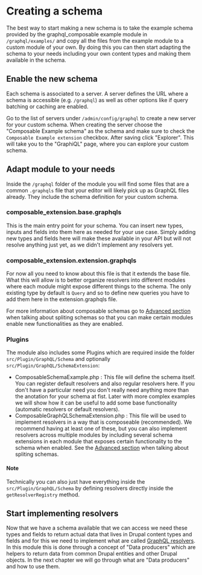 # Creating a schema

The best way to start making a new schema is to take the example schema provided by the graphql_composable example module in `/graphql/examples/` and copy all the files from the example module to a custom module of your own. By doing this you can then start adapting the schema to your needs including your own content types and making them available in the schema.

## Enable the new schema

Each schema is associated to a server. A server defines the URL where a schema is accessible (e.g. `/graphql`) as well as other options like if query batching or caching are enabled.

Go to the list of servers under `/admin/config/graphql` to create a new server for your custom schema. When creating the server choose the "Composable Example schema" as the schema and make sure to check the `Composable Example extension` checkbox. After saving click "Explorer". This will take you to the "GraphiQL" page, where you can explore your custom schema.

## Adapt module to your needs

Inside the `/graphql` folder of the module you will find some files that are a common `.graphqls` file that your editor will likely pick up as GraphQL files already. They include the schema definition for your custom schema.

### composable_extension.base.graphqls

This is the main entry point for your schema. You can insert new types, inputs and fields into them here as needed for your use case. Simply adding new types and fields here will make these available in your API but will not resolve anything just yet, as we didn't implement any resolvers yet.

### composable_extension.extension.graphqls

For now all you need to know about this file is that it extends the base file. What this will allow is to better organize resolvers into different modules where each module might expose different things to the schema. The only existing type by default is `Query` and so to define new queries you have to add them here in the extension.graphqls file.

For more information about composable schemas go to [Advanced section](./../advanced/composable-schemas.md) when talking about spliting schemas so that you can make certain modules enable new functionalities as they are enabled.

### Plugins

The module also includes some Plugins which are required inside the folder `src/Plugin/GraphQL/Schema` and optionally `src/Plugin/GraphQL/SchemaExtension`:

- ComposableSchemaExample.php : This file will define the schema itself. You can register default resolvers and also regular resolvers here. If you don't have a particular need you don't really need anything more than the anotation for your schema at fist. Later with more complex examples we will show how it can be useful to add some base functionality (automatic resolvers or default resolvers).
- ComposableGraphQLSchemaExtension.php : This file will be used to implement resolvers in a way that is composeable (recommended). We recommend having at least one of these, but you can also implement resolvers across multiple modules by including several schema extensions in each module that exposes certain functionality to the schema when enabled. See the [Advanced section](./../advanced/composable-schemas.md) when talking about spliting schemas.

#### Note

Technically you can also just have everything inside the `src/Plugin/GraphQL/Schema` by defining resolvers directly inside the `getResolverRegistry` method.

## Start implementing resolvers

Now that we have a schema available that we can access we need these types and fields to return actual data that lives in Drupal content types and fields and for this we need to implement what are called [GraphQL resolvers](https://graphql.org/learn/execution/). In this module this is done through a concept of "Data producers" which are helpers to return data from common Drupal entities and other Drupal objects. In the next chapter we will go through what are "Data producers" and how to use them.
